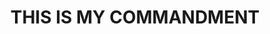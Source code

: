 ---
capo: 0
id: 0
lang: en-us
page: '294'
step: ele
subtitle: ''
tags: []
title: THIS IS MY COMMANDMENT
---